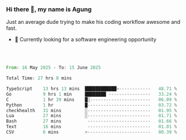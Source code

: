 ### Hi there 👋, my name is Agung
Just an average dude trying to make his coding workflow awesome and fast.

<!--
**agungfir98/agungfir98** is a ✨ _special_ ✨ repository because its `README.md` (this file) appears on your GitHub profile.
-->

- 🔭 Currently looking for a software engineering opportunity
<br/>
<br/>
<!--START_SECTION:waka-->

```rust
From: 16 May 2025 - To: 15 June 2025

Total Time: 27 hrs 8 mins

TypeScript    13 hrs 13 mins  ████████████>------------   48.71 %
Go            9 hrs 1 min     ████████ ----------------   33.24 %
C             1 hr 39 mins    █░-----------------------   06.09 %
Python        1 hr            █------------------------   03.72 %
checkhealth   31 mins         ░------------------------   01.95 %
Lua           27 mins         ░------------------------   01.71 %
Bash          27 mins          ------------------------   01.66 %
Text          16 mins          ------------------------   01.01 %
CSV           6 mins          >------------------------   00.39 %
```

<!--END_SECTION:waka-->

